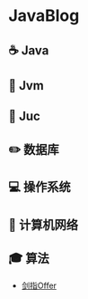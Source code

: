 # JavaBlog

## :coffee: Java

## :hammer: Jvm

## :memo: Juc

## :pencil2: 数据库

## :computer: 操作系统

## :floppy_disk: 计算机网络

## :mortar_board: 算法
- [剑指Offer](https://github.com/Eric-Han0521/JavaBlog/blob/main/notes/alogrithm/剑指Offer_catalog.md)
